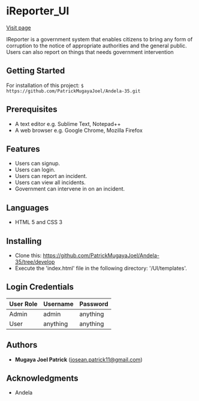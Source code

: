 # iReporter_UI

[Visit page](https://patrickmugayajoel.github.io/IReporter_Front/UI/templates/)

IReporter is a government system that enables citizens to bring any form of corruption to the notice of appropriate authorities and the general public.
Users can also report on things that needs government intervention
    

## Getting Started

For installation of this project:  `$ https://github.com/PatrickMugayaJoel/Andela-35.git`

## Prerequisites

* A text editor e.g. Sublime Text, Notepad++
* A web browser e.g. Google Chrome, Mozilla Firefox

## Features

* Users can signup.
* Users can login.
* Users can report an incident.
* Users can view all incidents.
* Government can intervene in on an incident.
 
## Languages

* HTML 5 and CSS 3
 
## Installing

* Clone this: https://github.com/PatrickMugayaJoel/Andela-35/tree/develop
* Execute the 'index.html' file in the following directory: '/UI/templates'.

## Login Credentials

| User Role | Username | Password |
| ----------- | -------- | --------- |
| Admin | admin | anything |
| User | anything | anything |


## Authors

* **Mugaya Joel Patrick** (josean.patrick11@gmail.com)
 
## Acknowledgments

* Andela





